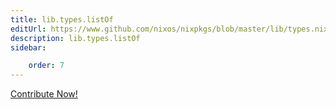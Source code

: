 ```yaml
---
title: lib.types.listOf
editUrl: https://www.github.com/nixos/nixpkgs/blob/master/lib/types.nix#L506C14
description: lib.types.listOf
sidebar:

    order: 7
---
```


<a href="https://www.github.com/nixos/nixpkgs/blob/master/lib/types.nix#L506C14">Contribute Now!</a>



